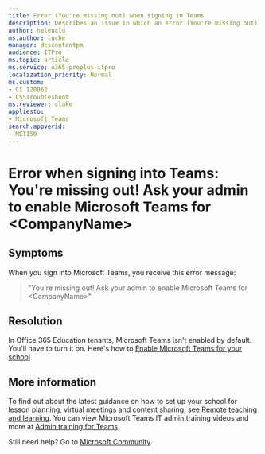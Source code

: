 ```yaml
---
title: Error (You're missing out) when signing in Teams
description: Describes an issue in which an error (You're missing out) occurs when you sign in Teams
author: helenclu
ms.author: luche
manager: dcscontentpm
audience: ITPro
ms.topic: article 
ms.service: o365-proplus-itpro
localization_priority: Normal
ms.custom: 
- CI 120062
- CSSTroubleshoot
ms.reviewer: clake
appliesto:
- Microsoft Teams
search.appverid: 
- MET150
---
```


# Error when signing into Teams: You're missing out! Ask your admin to enable Microsoft Teams for \<CompanyName>

## Symptoms

When you sign into Microsoft Teams, you receive this error message:

> "You're missing out! Ask your admin to enable Microsoft Teams for \<CompanyName>"

## Resolution

In Office 365 Education tenants, Microsoft Teams isn't enabled by default. You'll have to turn it on. Here's how to [Enable Microsoft Teams for your school](https://docs.microsoft.com/microsoft-365/education/deploy/enable-microsoft-teams).

## More information

To find out about the latest guidance on how to set up your school for lesson planning, virtual meetings and content sharing, see [Remote teaching and learning](https://support.microsoft.com/office/remote-teaching-and-learning-in-office-365-education-f651ccae-7b65-478b-8366-51bb884025c4?ui=en-us&rs=en-us&ad=us). You can view Microsoft Teams IT admin training videos and more at [Admin training for Teams](https://docs.microsoft.com/microsoftteams/itadmin-readiness).

Still need help? Go to [Microsoft Community](https://answers.microsoft.com).
